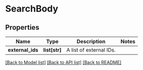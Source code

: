 # SearchBody

## Properties
Name | Type | Description | Notes
------------ | ------------- | ------------- | -------------
**external_ids** | **list[str]** | A list of external IDs. | 

[[Back to Model list]](../README.md#documentation-for-models) [[Back to API list]](../README.md#documentation-for-api-endpoints) [[Back to README]](../README.md)


